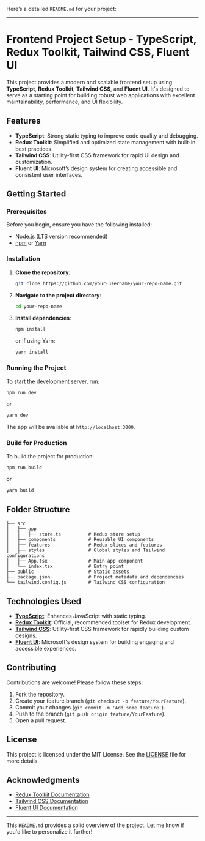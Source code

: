 Here’s a detailed `README.md` for your project:

---

# Frontend Project Setup - TypeScript, Redux Toolkit, Tailwind CSS, Fluent UI

This project provides a modern and scalable frontend setup using **TypeScript**, **Redux Toolkit**, **Tailwind CSS**, and **Fluent UI**. It's designed to serve as a starting point for building robust web applications with excellent maintainability, performance, and UI flexibility.

## Features

- **TypeScript**: Strong static typing to improve code quality and debugging.
- **Redux Toolkit**: Simplified and optimized state management with built-in best practices.
- **Tailwind CSS**: Utility-first CSS framework for rapid UI design and customization.
- **Fluent UI**: Microsoft’s design system for creating accessible and consistent user interfaces.

## Getting Started

### Prerequisites

Before you begin, ensure you have the following installed:

- [Node.js](https://nodejs.org/) (LTS version recommended)
- [npm](https://www.npmjs.com/) or [Yarn](https://yarnpkg.com/)

### Installation

1. **Clone the repository**:

   ```bash
   git clone https://github.com/your-username/your-repo-name.git
   ```

2. **Navigate to the project directory**:

   ```bash
   cd your-repo-name
   ```

3. **Install dependencies**:

   ```bash
   npm install
   ```

   or if using Yarn:

   ```bash
   yarn install
   ```

### Running the Project

To start the development server, run:

```bash
npm run dev
```

or

```bash
yarn dev
```

The app will be available at `http://localhost:3000`.

### Build for Production

To build the project for production:

```bash
npm run build
```

or

```bash
yarn build
```

## Folder Structure

```plaintext
├── src
│   ├── app
│   │   ├── store.ts          # Redux store setup
│   ├── components            # Reusable UI components
│   ├── features              # Redux slices and features
│   ├── styles                # Global styles and Tailwind configurations
│   ├── App.tsx               # Main app component
│   └── index.tsx             # Entry point
├── public                    # Static assets
├── package.json              # Project metadata and dependencies
└── tailwind.config.js        # Tailwind CSS configuration
```

## Technologies Used

- **[TypeScript](https://www.typescriptlang.org/)**: Enhances JavaScript with static typing.
- **[Redux Toolkit](https://redux-toolkit.js.org/)**: Official, recommended toolset for Redux development.
- **[Tailwind CSS](https://tailwindcss.com/)**: Utility-first CSS framework for rapidly building custom designs.
- **[Fluent UI](https://developer.microsoft.com/en-us/fluentui)**: Microsoft's design system for building engaging and accessible experiences.

## Contributing

Contributions are welcome! Please follow these steps:

1. Fork the repository.
2. Create your feature branch (`git checkout -b feature/YourFeature`).
3. Commit your changes (`git commit -m 'Add some feature'`).
4. Push to the branch (`git push origin feature/YourFeature`).
5. Open a pull request.

## License

This project is licensed under the MIT License. See the [LICENSE](./LICENSE) file for more details.

## Acknowledgments

- [Redux Toolkit Documentation](https://redux-toolkit.js.org/)
- [Tailwind CSS Documentation](https://tailwindcss.com/docs)
- [Fluent UI Documentation](https://developer.microsoft.com/en-us/fluentui)

---

This `README.md` provides a solid overview of the project. Let me know if you'd like to personalize it further!
